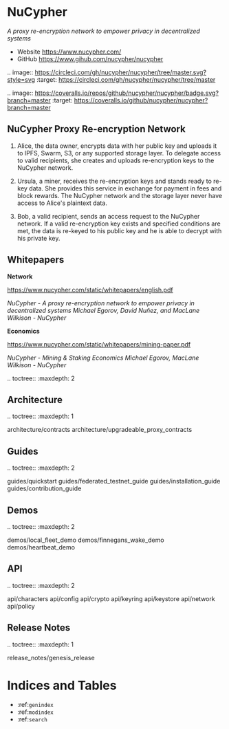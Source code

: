 NuCypher
========
*A proxy re-encryption network to empower privacy in decentralized systems*

- Website https://www.nucypher.com/
- GitHub https://www.gihub.com/nucypher/nucypher


.. image:: https://circleci.com/gh/nucypher/nucypher/tree/master.svg?style=svg
    :target: https://circleci.com/gh/nucypher/nucypher/tree/master

.. image:: https://coveralls.io/repos/github/nucypher/nucypher/badge.svg?branch=master
    :target: https://coveralls.io/github/nucypher/nucypher?branch=master



NuCypher Proxy Re-encryption Network
-------------------------------------

1. Alice, the data owner, encrypts data with her public key and uploads it to IPFS, Swarm, S3, or any supported storage layer.
To delegate access to valid recipients, she creates and uploads re-encryption keys to the NuCypher network.


2. Ursula, a miner, receives the re-encryption keys and stands ready to re-key data.
She provides this service in exchange for payment in fees and block rewards.
The NuCypher network and the storage layer never have access to Alice's plaintext data.


3. Bob, a valid recipient, sends an access request to the NuCypher network.
If a valid re-encryption key exists and specified conditions are met,
the data is re-keyed to his public key and he is able to decrypt with his private key.


Whitepapers
-----------

**Network**

https://www.nucypher.com/static/whitepapers/english.pdf

*NuCypher - A proxy re-encryption network to empower privacy in decentralized systems*
*Michael Egorov, David Nuñez, and MacLane Wilkison - NuCypher*


**Economics**

https://www.nucypher.com/static/whitepapers/mining-paper.pdf

*NuCypher - Mining & Staking Economics*
*Michael Egorov, MacLane Wilkison - NuCypher*


.. toctree::
   :maxdepth: 2


Architecture
------------

.. toctree::
   :maxdepth: 1

   architecture/contracts
   architecture/upgradeable_proxy_contracts


Guides
------

.. toctree::
   :maxdepth: 2

   guides/quickstart
   guides/federated_testnet_guide
   guides/installation_guide
   guides/contribution_guide


Demos
-----

.. toctree::
   :maxdepth: 2

   demos/local_fleet_demo
   demos/finnegans_wake_demo
   demos/heartbeat_demo


API
---

.. toctree::
   :maxdepth: 2

   api/characters
   api/config
   api/crypto
   api/keyring
   api/keystore
   api/network
   api/policy


Release Notes
-------------

.. toctree::
   :maxdepth: 1

   release_notes/genesis_release


Indices and Tables
==================
* :ref:`genindex`
* :ref:`modindex`
* :ref:`search`
